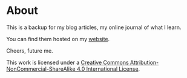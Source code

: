 # About

This is a backup for my blog articles, my online journal of what I learn.

You can find them hosted on my [website](https://mohamedyamani.com/blog/).

Cheers, future me.

This work is licensed under a
[Creative Commons Attribution-NonCommercial-ShareAlike 4.0 International License](http://creativecommons.org/licenses/by-nc-sa/4.0).